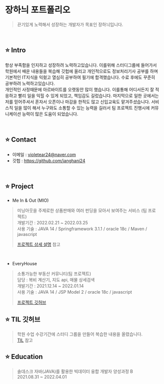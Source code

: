 # 장하늬 포트폴리오
> 끈기있게 노력해서 성장하는 개발자가 목표인 장하늬입니다.
  
<br>

## ⭐ Intro
항상 부족함을 인지하고 성장하려 노력하고있습니다. 이를위해 스터디그룹에 들어가서 학원에서 배운 내용들을 복습해 깃헙에 올리고 개인적으로도 정보처리기사 공부를 하며 기본적인 IT지식을 익혔고 열심히 공부하여 필기에 합격했습니다. 수료 후에도 꾸준히 공부하려 노력하고있습니다.  
개인적인 사정때문에 아르바이트를 오랫동안 많이 했습니다. 이를통해 어디서든지 잘 적응하고 빨리 일을 익힐 수 있게 되었고, 책임감도 길렀습니다. 마지막으로 일한 곳에서는 저를 믿어주셔서 혼자서 오픈이나 마감을 한적도 많고 신입교육도 맡겨주셨습니다. 서비스직 일을 많이 해서 누구와도 소통할 수 있는 능력을 길러서 팀 프로젝트 진행시에 커뮤니케이션 능력이 많은 도움이 되었습니다.   

<br> 


## ⭐ Contact
* 이메일 : violetear24@naver.com
* 깃헙 : https://github.com/janghani24

<br>

## ⭐ Project
* Me In & Out (MIO)
> 미닝아웃을 주제로한 상품판매와 여러 펀딩을 모아서 보여주는 서비스 (팀 프로젝트)  
> 개발기간 : 2022.02.21 ~ 2022.03.25  
> 사용 기술 : JAVA 14 / Springframework 3.1.1 / oracle 18c / Maven / javascript  
>  
>[프로젝트 상세 설명](https://github.com/janghani24/MIO) 참고

<br>

* EveryHouse   
> 소통가능한 부동산 커뮤니티(팀 프로젝트)   
> 담당 : 복비 계산기, 지도 api, 매물 상세검색   
> 개발기간 : 2021.12.14 ~ 2022.01.14   
> 사용 기술 : JAVA 14 / JSP Model 2 / oracle 18c / javascript   
>     
>[프로젝트 깃허브](https://github.com/Three-house/semi-project) 


## ⭐ TIL 깃허브
> 학원 수업 수강기간에 스터디 그룹을 만들어 복습한 내용을 올렸습니다.  
> [TIL](https://github.com/janghani24/TIL) 참고

## ⭐ Education
> 솔데스크 자바(JAVA)를 활용한 빅데이터 융합 개발자 양성과정 B  
> 2021.08.31 ~ 2022.04.01
